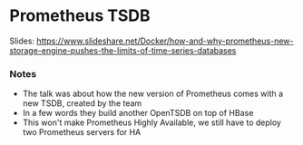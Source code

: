 # Prometheus TSDB

Slides: https://www.slideshare.net/Docker/how-and-why-prometheus-new-storage-engine-pushes-the-limits-of-time-series-databases

### Notes

  - The talk was about how the new version of Prometheus comes with a new TSDB, created by the team
  - In a few words they build another OpenTSDB on top of HBase
  - This won't make Prometheus Highly Available, we still have to deploy two Prometheus servers for HA
